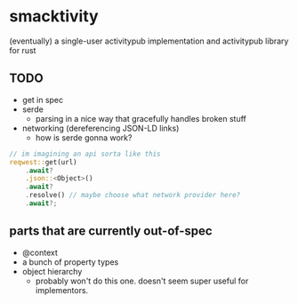 # smacktivity

(eventually) a single-user activitypub implementation and activitypub library
for rust


## TODO

- get in spec
- serde
    - parsing in a nice way that gracefully handles broken stuff
- networking (dereferencing JSON-LD links)
    - how is serde gonna work?

```rust
// im imagining an api sorta like this
reqwest::get(url)
    .await?
    .json::<Object>()
    .await?
    .resolve() // maybe choose what network provider here?
    .await?;
```


## parts that are currently out-of-spec

- @context
- a bunch of property types
- object hierarchy
    - probably won't do this one. doesn't seem super useful for implementors.
